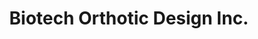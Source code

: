 ---
title: "Biotech Orthotic Design Inc."
url: /elmsdale/biotech-orthotic-design-inc/
shop: medical supply
---